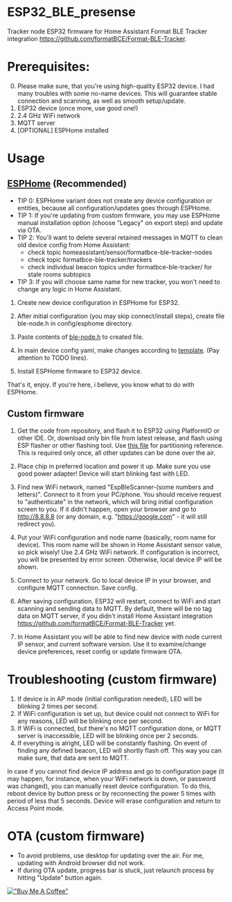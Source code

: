 # ESP32_BLE_presense
Tracker node ESP32 firmware for Home Assistant Format BLE Tracker integration https://github.com/formatBCE/Format-BLE-Tracker.

# Prerequisites:

0. Please make sure, that you're using high-quality ESP32 device. I had many troubles with some no-name devices. This will guarantee stable connection and scanning, as well as smooth setup/update.
1. ESP32 device (once more, use good one!)
2. 2.4 GHz WiFi network
3. MQTT server
4. [OPTIONAL] ESPHome installed

# Usage

## [ESPHome](https://esphome.io/) (Recommended)

* TIP 0: ESPHome variant does not create any device configuration or entities, because all configuration/updates goes through ESPHome.
* TIP 1: If you're updating from custom firmware, you may use ESPHome manual installation option (choose "Legacy" on export step) and update via OTA.
* TIP 2: You'll want to delete several retained messages in MQTT to clean old device config from Home Assistant:
  - check topic homeassistant/sensor/formatbce-ble-tracker-nodes
  - check topic formatbce-ble-tracker/trackers
  - check individual beacon topics under formatbce-ble-tracker/ for stale rooms subtopics
* TIP 3: If you will choose same name for new tracker, you won't need to change any logic in Home Assistant.

1. Create new device configuration in ESPHome for ESP32.

2. After initial configuration (you may skip connect/install steps), create file ble-node.h in config/esphome directory.

3. Paste contents of [ble-node.h](https://github.com/formatBCE/ESP32_BLE_presense/blob/main/esphome/ble-node.h) to created file.

4. In main device config yaml, make changes according to [template](https://github.com/formatBCE/ESP32_BLE_presense/blob/main/esphome/esphome_node_template).
(Pay attention to TODO lines).

5. Install ESPHome firmware to ESP32 device.

That's it, enjoy. If you're here, i believe, you know what to do with ESPHome.

## Custom firmware

1. Get the code from repository, and flash it to ESP32 using PlatformIO or other IDE.
Or, download only bin file from latest release, and flash using ESP flasher or other flashing tool.
Use [this file](https://github.com/formatBCE/ESP32_BLE_presense/blob/main/partitions_singleapp.csv) for partitioning reference.
This is required only once, all other updates can be done over the air.

2. Place chip in preferred location and power it up. Make sure you use good power adapter! Device will start blinking fast with LED.

3. Find new WiFi network, named "EspBleScanner-(some numbers and letters)".
Connect to it from your PC/phone.
You should receive request to "authenticate" in the network, which will bring initial configuration screen to you.
If it didn't happen, open your browser and go to http://8.8.8.8 (or any domain, e.g. "https://google.com" - it will still redirect you).

4. Put your WiFi configuration and node name (basically, room name for device). 
This room name will be shown in Home Assistant sensor value, so pick wisely!
Use 2.4 GHz WiFi network.
If configuration is incorrect, you will be presented by error screen.
Otherwise, local device IP will be shown.

5. Connect to your network. Go to local device IP in your browser, and configure MQTT connection. Save config.

6. After saving configuration, ESP32 will restart, connect to WiFi and start scanning and sending data to MQTT. By default, there will be no tag data on MQTT server, if you didn't install Home Assistant integration https://github.com/formatBCE/Format-BLE-Tracker yet.

7. In Home Assistant you will be able to find new device with node current IP sensor, and current software version. Use it to examine/change device preferences, reset config or update firmware OTA.

# Troubleshooting (custom firmware)

1. If device is in AP mode (initial configuration needed), LED will be blinking 2 times per second.
2. If WiFi configuration is set up, but device could not connect to WiFi for any reasons, LED will be blinking once per second.
3. If WiFi is connected, but there's no MQTT configuration done, or MQTT server is inaccessible, LED will be blinking once per 2 seconds.
4. If everything is alright, LED will be constantly flashing. On event of finding any defined beacon, LED will shortly flash off. This way you can make sure, that data are sent to MQTT.

In case if you cannot find device IP address and go to configuration page (it may happen, for instance, when your WiFi network is down, or password was changed), you can manually reset device configuration. To do this, reboot device by button press or by reconnecting the power 5 times with period of less that 5 seconds. Device will erase configuration and return to Access Point mode.

# OTA (custom firmware)
- To avoid problems, use desktop for updating over the air. For me, updating with Android browser did not work.
- If during OTA update, progress bar is stuck, just relaunch process by hitting "Update" button again.


[!["Buy Me A Coffee"](https://www.buymeacoffee.com/assets/img/custom_images/orange_img.png)](https://www.buymeacoffee.com/formatbce)
